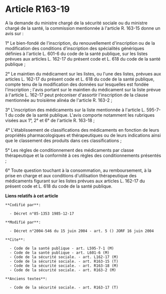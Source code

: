 # Article R163-19

A la demande du ministre chargé de la sécurité sociale ou du ministre chargé de la santé, la commission mentionnée à
l'article R. 163-15 donne un avis sur :

1° Le bien-fondé de l'inscription, du renouvellement d'inscription ou de la modification des conditions d'inscription des
spécialités génériques définies à l'article L. 601-6 du code de la santé publique, sur les listes prévues aux articles L.
162-17 du présent code et L. 618 du code de la santé publique ;

2° Le maintien du médicament sur les listes, ou l'une des listes, prévues aux articles L. 162-17 du présent code et L. 618 du
code de la santé publique, compte tenu de la modification des données sur lesquelles est fondée l'inscription ; l'avis
portant sur le maintien du médicament sur la liste prévue à l'article L. 162-17 peut préconiser d'assortir l'inscription de
la clause mentionnée au troisième alinéa de l'article R. 163-2 ;

3° L'inscription des médicaments sur la liste mentionnée à l'article L. 595-7-1 du code de la santé publique. L'avis comporte
notamment les rubriques visées aux 1°, 2° et 6° de l'article R. 163-18 ;

4° L'établissement de classifications des médicaments en fonction de leurs propriétés pharmacologiques et thérapeutiques ou
de leurs indications ainsi que le classement des produits dans ces classifications ;

5° Les règles de conditionnement des médicaments par classe thérapeutique et la conformité à ces règles des conditionnements
présentés ;

6° Toute question touchant à la consommation, au remboursement, à la prise en charge et aux conditions d'utilisation
thérapeutique des médicaments figurant sur les listes prévues aux articles L. 162-17 du présent code et L. 618 du code de la
santé publique.

**Liens relatifs à cet article**

	**Codifié par**:

	  - Décret n°85-1353 1985-12-17

	**Modifié par**:

	  - Décret n°2004-546 du 15 juin 2004 - art. 5 () JORF 16 juin 2004

	**Cite**:

	  - Code de la santé publique - art. L595-7-1 (M)
	  - Code de la santé publique - art. L601-6 (M)
	  - Code de la sécurité sociale. - art. L162-17 (M)
	  - Code de la sécurité sociale. - art. R163-15 (T)
	  - Code de la sécurité sociale. - art. R163-18 (M)
	  - Code de la sécurité sociale. - art. R163-2 (M)

	**Anciens textes**:

	  - Code de la sécurité sociale. - art. R163-17 (T)
